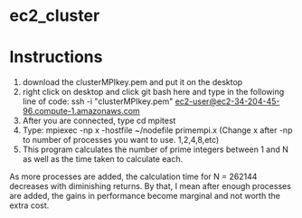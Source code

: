# ec2_cluster

# Instructions
1. download the clusterMPIkey.pem and put it on the desktop
2. right click on desktop and click git bash here and type in the following line of code:
     ssh -i "clusterMPIkey.pem" ec2-user@ec2-34-204-45-96.compute-1.amazonaws.com
3. After you are connected, type cd mpitest
4. Type: mpiexec -np x -hostfile ~/nodefile primempi.x (Change x after -np to number of processes you want to use. 1,2,4,8,etc)
5. This program calculates the number of prime integers between 1 and N as well as the time taken to calculate each.

As more processes are added, the calculation time for N = 262144 decreases with diminishing returns. By that, I mean after enough processes are added, the gains in performance become marginal and not worth the extra cost.

